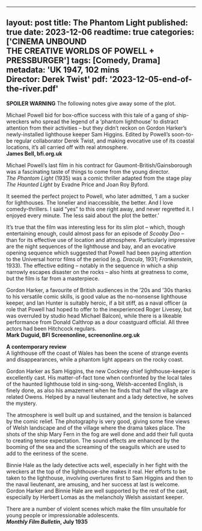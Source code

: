 
---
layout: post
title: The Phantom Light
published: true
date: 2023-12-06
readtime: true
categories: ['CINEMA UNBOUND<br>THE CREATIVE WORLDS OF POWELL + PRESSBURGER']
tags: [Comedy, Drama]
metadata: 'UK 1947, 102 mins<br> Director: Derek Twist'
pdf: '2023-12-05-end-of-the-river.pdf'
---


**SPOILER WARNING** The following notes give away some of the plot.

Michael Powell bid for box-office success with this tale of a gang of ship-wreckers who spread the legend of a ‘phantom lighthouse’ to distract attention from their activities – but they didn’t reckon on Gordon Harker’s newly-installed lighthouse keeper Sam Higgins. Edited by Powell’s soon-to-be regular collaborator Derek Twist, and making evocative use of its coastal locations, it’s all carried off with real atmosphere.  
**James Bell, bfi.org.uk**  

Michael Powell’s last film in his contract for Gaumont-British/Gainsborough was a fascinating taste of things to come from the young director.  
_The Phantom Light_ (1935) was a comic thriller adapted from the stage play  
_The Haunted Light_ by Evadne Price and Joan Roy Byford.

It seemed the perfect project to Powell, who later admitted, ‘I am a sucker for lighthouses. The lonelier and inaccessible, the better. And I love comedy-thrillers. I said “yes” to this one right away, and never regretted it. I enjoyed every minute. The less said about the plot the better.’

It’s true that the film was interesting less for its slim plot – which, though entertaining enough, could almost pass for an episode of _Scooby Doo_ – than for its effective use of location and atmosphere. Particularly impressive are the night sequences of the lighthouse and bay, and an evocative opening sequence which suggested that Powell had been paying attention to the Universal horror films of the period (e.g. _Dracula_, 1931; _Frankenstein_, 1933). The effective editing – notably in the sequence in which a ship narrowly escapes disaster on the rocks – also hints at greatness to come, but the film is far from a masterpiece.

Gordon Harker, a favourite of British audiences in the ’20s and ’30s thanks to his versatile comic skills, is good value as the no-nonsense lighthouse keeper, and Ian Hunter is suitably heroic, if a bit stiff, as a naval officer (a role that Powell had hoped to offer to the inexperienced Roger Livesey, but was overruled by studio head Michael Balcon), while there is a likeable performance from Donald Calthrop as a dour coastguard official. All three actors had been Hitchcock regulars.  
**Mark Duguid, BFI Screenonline, screenonline.org.uk**  

**A contemporary review**  
A lighthouse off the coast of Wales has been the scene of strange events and disappearances, while a phantom light appears on the rocky coast.

Gordon Harker as Sam Higgins, the new Cockney chief lighthouse-keeper is excellently cast. His matter-of-fact tone when confronted by the local tales of the haunted lighthouse told in sing-song, Welsh-accented English, is finely done, as also his amazement when he finds that half the village are related Owens. Helped by a naval lieutenant and a lady detective, he solves the mystery.

The atmosphere is well built up and sustained, and the tension is balanced by the comic relief. The photography is very good, giving some fine views of Welsh landscape and of the village where the drama takes place. The shots of the ship Mary Fern in the fog are well done and add their full quota to creating tense expectation. The sound effects are enhanced by the booming of the sea and the screaming of the seagulls which are used to add to the eeriness of the scene.

Binnie Hale as the lady detective acts well, especially in her fight with the wreckers at the top of the lighthouse-she makes it real. Her efforts to be taken to the lighthouse, involving overtures first to Sam Higgins and then to the naval lieutenant, are amusing, and her success at last is welcome. Gordon Harker and Binnie Hale are well supported by the rest of the cast, especially by Herbert Lomas as the melancholy Welsh assistant keeper.

There are a number of violent scenes which make the film unsuitable for young people or impressionable adolescents.  
**_Monthly Film Bulletin_, July 1935**
<!--stackedit_data:
eyJoaXN0b3J5IjpbLTE0NDcxMDk1MzldfQ==
-->